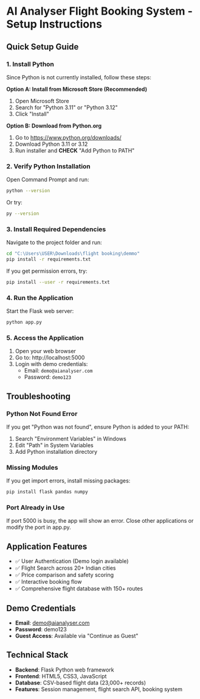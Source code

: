 # AI Analyser Flight Booking System - Setup Instructions

## Quick Setup Guide

### 1. Install Python
Since Python is not currently installed, follow these steps:

**Option A: Install from Microsoft Store (Recommended)**
1. Open Microsoft Store
2. Search for "Python 3.11" or "Python 3.12"
3. Click "Install"

**Option B: Download from Python.org**
1. Go to https://www.python.org/downloads/
2. Download Python 3.11 or 3.12
3. Run installer and **CHECK** "Add Python to PATH"

### 2. Verify Python Installation
Open Command Prompt and run:
```bash
python --version
```
Or try:
```bash
py --version
```

### 3. Install Required Dependencies
Navigate to the project folder and run:
```bash
cd "C:\Users\USER\Downloads\flight booking\demmo"
pip install -r requirements.txt
```

If you get permission errors, try:
```bash
pip install --user -r requirements.txt
```

### 4. Run the Application
Start the Flask web server:
```bash
python app.py
```

### 5. Access the Application
1. Open your web browser
2. Go to: http://localhost:5000
3. Login with demo credentials:
   - Email: `demo@aianalyser.com`
   - Password: `demo123`

## Troubleshooting

### Python Not Found Error
If you get "Python was not found", ensure Python is added to your PATH:
1. Search "Environment Variables" in Windows
2. Edit "Path" in System Variables
3. Add Python installation directory

### Missing Modules
If you get import errors, install missing packages:
```bash
pip install flask pandas numpy
```

### Port Already in Use
If port 5000 is busy, the app will show an error. Close other applications or modify the port in app.py.

## Application Features
- ✅ User Authentication (Demo login available)
- ✅ Flight Search across 20+ Indian cities
- ✅ Price comparison and safety scoring
- ✅ Interactive booking flow
- ✅ Comprehensive flight database with 150+ routes

## Demo Credentials
- **Email**: demo@aianalyser.com
- **Password**: demo123
- **Guest Access**: Available via "Continue as Guest"

## Technical Stack
- **Backend**: Flask Python web framework
- **Frontend**: HTML5, CSS3, JavaScript
- **Database**: CSV-based flight data (23,000+ records)
- **Features**: Session management, flight search API, booking system